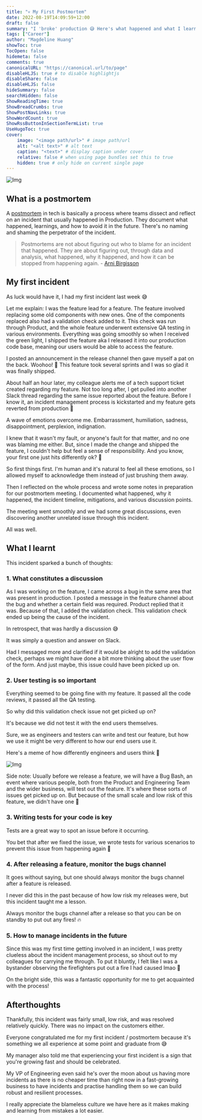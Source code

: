 ```yaml
---
title: "💀 My First Postmortem"
date: 2022-08-19T14:09:59+12:00
draft: false
summary: "I 'broke' production 😅 Here's what happened and what I learnt"
tags: ["Career"]
author: "Magdeline Huang"
showToc: true
TocOpen: false
hidemeta: false
comments: true
canonicalURL: "https://canonical.url/to/page"
disableHLJS: true # to disable highlightjs
disableShare: false
disableHLJS: false
hideSummary: false
searchHidden: false
ShowReadingTime: true
ShowBreadCrumbs: true
ShowPostNavLinks: true
ShowWordCount: true
ShowRssButtonInSectionTermList: true
UseHugoToc: true
cover:
    image: "<image path/url>" # image path/url
    alt: "<alt text>" # alt text
    caption: "<text>" # display caption under cover
    relative: false # when using page bundles set this to true
    hidden: true # only hide on current single page
---
```


![Img](https://miro.medium.com/max/900/1*yAHNy48W06zLymKwBxClWA.jpeg#center)

## What is a postmortem

A [postmortem](https://kwa29.medium.com/it-post-mortem-guidelines-77214c6e7e34) in tech is basically a process where teams dissect and reflect on an incident that usually happened in Production. They document what happened, learnings, and how to avoid it in the future. There's no naming and shaming the perpetrator of the incident.

> Postmortems are not about figuring out who to blame for an incident that happened. They are about figuring out, through data and analysis, what happened, why it happened, and how it can be stopped from happening again. - [Arni Birgisson](https://twitter.com/arnibirgisson)

## My first incident

As luck would have it, I had my first incident last week 😅

Let me explain: I was the feature lead for a feature. The feature involved replacing some old components with new ones. One of the components replaced also had a validation check added to it. This check was run through Product, and the whole feature underwent extensive QA testing in various environments. Everything was going smoothly so when I received the green light, I shipped the feature aka I released it into our production code base, meaning our users would be able to access the feature.

I posted an announcement in the release channel then gave myself a pat on the back. Woohoo! 🥳 This feature took several sprints and I was so glad it was finally shipped.

About half an hour later, my colleague alerts me of a tech support ticket created regarding my feature. Not too long after, I get pulled into another Slack thread regarding the same issue reported about the feature. Before I know it, an incident management process is kickstarted and my feature gets reverted from production 🤡

A wave of emotions overcome me. Embarrassment, humiliation, sadness, disappointment, perplexion, indignation.

I knew that it wasn't my fault, or anyone's fault for that matter, and no one was blaming me either. But, since I made the change and shipped the feature, I couldn't help but feel a sense of responsibility. And you know, your first one just hits differently ok? 🥲

So first things first. I'm human and it's natural to feel all these emotions, so I allowed myself to acknowledge them instead of just brushing them away.

Then I reflected on the whole process and wrote some notes in preparation for our postmortem meeting. I documented what happened, why it happened, the incident timeline, mitigations, and various discussion points.

The meeting went smoothly and we had some great discussions, even discovering another unrelated issue through this incident.

All was well.

## What I learnt

This incident sparked a bunch of thoughts:

### 1. What constitutes a discussion

As I was working on the feature, I came across a bug in the same area that was present in production. I posted a message in the feature channel about the bug and whether a certain field was required. Product replied that it was. Because of that, I added the validation check. This validation check ended up being the cause of the incident.

In retrospect, that was hardly a discussion 😅

It was simply a question and answer on Slack.

Had I messaged more and clarified if it would be alright to add the validation check, perhaps we might have done a bit more thinking about the user flow of the form. And just maybe, this issue could have been picked up on.

### 2. User testing is so important

Everything seemed to be going fine with my feature. It passed all the code reviews, it passed all the QA testing.

So why did this validation check issue not get picked up on?

It's because we did not test it with the end users themselves.

Sure, we as engineers and testers can write and test our feature, but how we use it might be very different to how our end users use it.

Here's a meme of how differently engineers and users think 🤣

![Img](https://res.cloudinary.com/practicaldev/image/fetch/s--l-SwdXF5--/c_imagga_scale,f_auto,fl_progressive,h_420,q_auto,w_1000/https://dev-to-uploads.s3.amazonaws.com/i/rv0scugndbxl66lldkuo.png#center)

Side note: Usually before we release a feature, we will have a Bug Bash, an event where various people, both from the Product and Engineering Team and the wider business, will test out the feature. It's where these sorts of issues get picked up on. But because of the small scale and low risk of this feature, we didn't have one 🥲

### 3. Writing tests for your code is key

Tests are a great way to spot an issue before it occurring.

You bet that after we fixed the issue, we wrote tests for various scenarios to prevent this issue from happening again 🤡

### 4. After releasing a feature, monitor the bugs channel

It goes without saying, but one should always monitor the bugs channel after a feature is released.

I never did this in the past because of how low risk my releases were, but this incident taught me a lesson.

Always monitor the bugs channel after a release so that you can be on standby to put out any fires! 🔥

### 5. How to manage incidents in the future

Since this was my first time getting involved in an incident, I was pretty clueless about the incident management process, so shout out to my colleagues for carrying me through. To put it bluntly, I felt like I was a bystander observing the firefighters put out a fire I had caused lmao 🤣

On the bright side, this was a fantastic opportunity for me to get acquainted with the process!

## Afterthoughts

Thankfully, this incident was fairly small, low risk, and was resolved relatively quickly. There was no impact on the customers either.

Everyone congratulated me for my first incident / postmortem because it's something we all experience at some point and graduate from 😅

My manager also told me that experiencing your first incident is a sign that you're growing fast and should be celebrated.

My VP of Engineering even said he's over the moon about us having more incidents as there is no cheaper time than right now in a fast-growing business to have incidents and practise handling them so we can build robust and resilient processes.

I really appreciate the blameless culture we have here as it makes making and learning from mistakes a lot easier.

